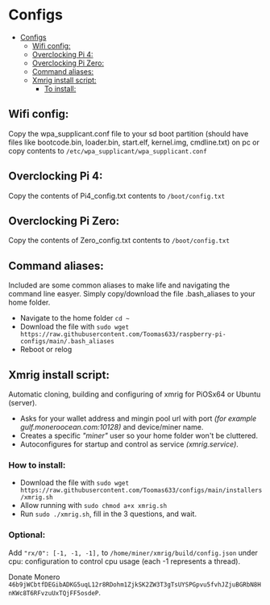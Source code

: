 # Configs

- [Configs](#configs)
  * [Wifi config:](#wifi-config)
  * [Overclocking Pi 4:](#overclocking-pi-4)
  * [Overclocking Pi Zero:](#overclocking-pi-zero)
  * [Command aliases:](#command-aliases)
  * [Xmrig install script:](#xmrig-install-script)
    + [To install:](#to-install)


## Wifi config:
Copy the wpa_supplicant.conf file to your sd boot partition (should have files like bootcode.bin, loader.bin, start.elf, kernel.img, cmdline.txt) on pc or copy contents to `/etc/wpa_supplicant/wpa_supplicant.conf`

## Overclocking Pi 4:
Copy the contents of Pi4_config.txt contents to `/boot/config.txt`

## Overclocking Pi Zero:
Copy the contents of Zero_config.txt contents to `/boot/config.txt`

## Command aliases:
Included are some common aliases to make life and navigating the command line easyer. Simply copy/download the file .bash_aliases to your home folder.
* Navigate to the home folder `cd ~`
* Download the file with `sudo wget https://raw.githubusercontent.com/Toomas633/raspberry-pi-configs/main/.bash_aliases`
* Reboot or relog

## Xmrig install script:
Automatic cloning, building and configuring of xmrig for PiOSx64 or Ubuntu (server).
* Asks for your wallet address and mingin pool url with port *(for example gulf.moneroocean.com:10128)* and device/miner name.
* Creates a specific *"miner"* user so your home folder won't be cluttered.
* Autoconfigures for startup and control as service *(xmrig.service)*.
### How to install:
* Download the file with `sudo wget https://raw.githubusercontent.com/Toomas633/configs/main/installers/xmrig.sh`
* Allow running with `sudo chmod a+x xmrig.sh`
* Run `sudo ./xmrig.sh`, fill in the 3 questions, and wait.
### Optional:
Add `"rx/0": [-1, -1, -1],` to `/home/miner/xmrig/build/config.json` under cpu: configuration to control cpu usage (each -1 represents a thread).

Donate Monero `46b9jWCbtfDEGibADKG5uqL12r8RDohm1ZjkSK2ZW3T3gTsUYSPGpvu5fvhJZjuBGRbN8HnKWc8T6RFvzuUxTQjFF5osdeP`.
